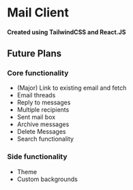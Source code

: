 # Mail Client

#### Created using TailwindCSS and React.JS

## Future Plans

### Core functionality
- (Major) Link to existing email and fetch
- Email threads
- Reply to messages
- Multiple recipients
- Sent mail box
- Archive messages
- Delete Messages
- Search functionality

### Side functionality
- Theme
- Custom backgrounds